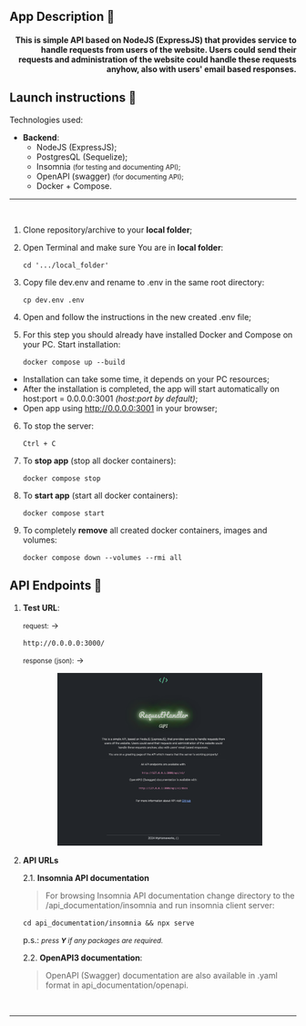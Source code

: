 ## App Description &#128196;

#### <div style="text-align: end;">This is simple API based on NodeJS (ExpressJS) that provides service to handle requests from users of the website. Users could send their requests and administration of the website could handle these requests anyhow, also with users' email based responses.</div>

## Launch instructions &#128196;

Technologies used:

- **Backend**:
  - NodeJS (ExpressJS);
  - PostgresQL (Sequelize);
  - Insomnia <span style="font-size: smaller">(for testing and documenting API);</span>
  - OpenAPI (swagger) <span style="font-size: smaller">(for documenting API);</span>
  - Docker + Compose.

---
<br>

1. Clone repository/archive to your **local folder**;
2. Open Terminal and make sure You are in **local folder**:

    ```
    cd '.../local_folder'
    ```

3. Copy file dev.env and rename to .env in the same root directory:

    ```
    cp dev.env .env
    ```

4. Open and follow the instructions in the new created .env file;

5. For this step you should already have installed Docker and Compose on your PC. Start installation:

    ```
    docker compose up --build
    ```

- Installation can take some time, it depends on your PC resources;
- After the installation is completed, the app will start automatically on host:port = 0.0.0.0:3001 *(host:port by default)*;
- Open app using <http://0.0.0.0:3001> in your browser;

6. To stop the server:

    ```
    Ctrl + C
    ```

7. To **stop app** (stop all docker containers):

    ```
    docker compose stop
    ```

8. To **start app** (start all docker containers):

    ```
    docker compose start
    ```

9. To completely **remove** all created docker containers, images and volumes:

   ```
   docker compose down --volumes --rmi all
   ```

## API Endpoints &#128196;

1. **Test URL**:

    <span style="font-size: smaller">request:</span> ->

    ```
    http://0.0.0.0:3000/
    ```

    <span style="font-size: smaller">response (json):</span> ->

    <div align="center">
    <img src="./screenshots/ScrShot_1.png" width="75%" height="75%" alt='Greeting page of the API.'>
    </div>

2. **API URLs**

    2.1. **Insomnia API documentation**

    > For browsing Insomnia API documentation change directory to the /api_documentation/insomnia and run insomnia client server:

    ```
    cd api_documentation/insomnia && npx serve
    ```

    p.s.: <span style="font-size: 12px">*press **Y** if any packages are required.*</span>

    2.2. **OpenAPI3 documentation**:

    > OpenAPI (Swagger) documentation are also available in .yaml format in api_documentation/openapi.

<br>

---
